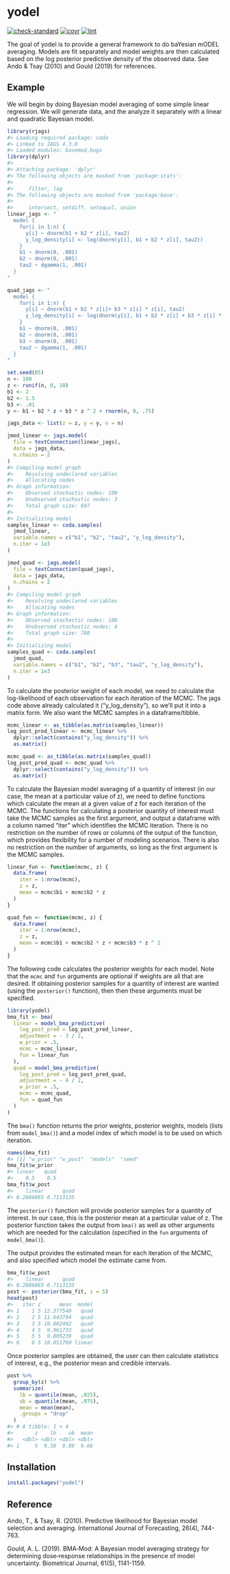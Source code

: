 
# yodel

<!-- badges: start -->

[![check-standard](https://github.com/rich-payne/yodel/actions/workflows/check-standard.yaml/badge.svg)](https://github.com/rich-payne/yodel/actions/workflows/check-standard.yaml)
[![covr](https://github.com/rich-payne/yodel/actions/workflows/test-coverage.yaml/badge.svg)](https://github.com/rich-payne/yodel/actions/workflows/test-coverage.yaml)
[![lint](https://github.com/rich-payne/yodel/actions/workflows/lint.yaml/badge.svg)](https://github.com/rich-payne/yodel/actions/workflows/lint.yaml)
<!-- badges: end -->

The goal of yodel is to provide a general framework to do baYesian mODEL
averaging. Models are fit separately and model weights are then
calculated based on the log posterior predictive density of the observed
data. See Ando & Tsay (2010) and Gould (2019) for references.

## Example

We will begin by doing Bayesian model averaging of some simple linear
regression. We will generate data, and the analyze it separately with a
linear and quadratic Bayesian model.

``` r
library(rjags)
#> Loading required package: coda
#> Linked to JAGS 4.3.0
#> Loaded modules: basemod,bugs
library(dplyr)
#> 
#> Attaching package: 'dplyr'
#> The following objects are masked from 'package:stats':
#> 
#>     filter, lag
#> The following objects are masked from 'package:base':
#> 
#>     intersect, setdiff, setequal, union
linear_jags <- "
  model {
    for(i in 1:n) {
      y[i] ~ dnorm(b1 + b2 * z[i], tau2)
      y_log_density[i] <- log(dnorm(y[i], b1 + b2 * z[i], tau2))
    }
    b1 ~ dnorm(0, .001)
    b2 ~ dnorm(0, .001)
    tau2 ~ dgamma(1, .001)
  }
"

quad_jags <- "
  model {
    for(i in 1:n) {
      y[i] ~ dnorm(b1 + b2 * z[i]+ b3 * z[i] * z[i], tau2)
      y_log_density[i] <- log(dnorm(y[i], b1 + b2 * z[i] + b3 * z[i] * z[i], tau2))
    }
    b1 ~ dnorm(0, .001)
    b2 ~ dnorm(0, .001)
    b3 ~ dnorm(0, .001)
    tau2 ~ dgamma(1, .001)
  }
"

set.seed(85)
n <- 100
z <- runif(n, 0, 10)
b1 <- 2
b2 <- 1.5
b3 <- .01
y <- b1 + b2 * z + b3 * z ^ 2 + rnorm(n, 0, .75)

jags_data <- list(z = z, y = y, n = n)

jmod_linear <- jags.model(
  file = textConnection(linear_jags),
  data = jags_data,
  n.chains = 2
)
#> Compiling model graph
#>    Resolving undeclared variables
#>    Allocating nodes
#> Graph information:
#>    Observed stochastic nodes: 100
#>    Unobserved stochastic nodes: 3
#>    Total graph size: 607
#> 
#> Initializing model
samples_linear <- coda.samples(
  jmod_linear,
  variable.names = c("b1", "b2", "tau2", "y_log_density"),
  n.iter = 1e3
)

jmod_quad <- jags.model(
  file = textConnection(quad_jags),
  data = jags_data,
  n.chains = 2
)
#> Compiling model graph
#>    Resolving undeclared variables
#>    Allocating nodes
#> Graph information:
#>    Observed stochastic nodes: 100
#>    Unobserved stochastic nodes: 4
#>    Total graph size: 708
#> 
#> Initializing model
samples_quad <- coda.samples(
  jmod_quad,
  variable.names = c("b1", "b2", "b3", "tau2", "y_log_density"),
  n.iter = 1e3
)
```

To calculate the posterior weight of each model, we need to calculate
the log-likelihood of each observation for each iteration of the MCMC.
The jags code above already calculated it (“y_log_density”), so we’ll
put it into a matrix form. We also want the MCMC samples in a
dataframe/tibble.

``` r
mcmc_linear <- as_tibble(as.matrix(samples_linear))
log_post_pred_linear <- mcmc_linear %>%
  dplyr::select(contains("y_log_density")) %>%
  as.matrix()

mcmc_quad <- as_tibble(as.matrix(samples_quad))
log_post_pred_quad <- mcmc_quad %>%
  dplyr::select(contains("y_log_density")) %>%
  as.matrix()
```

To calculate the Bayesian model averaging of a quantity of interest (in
our case, the mean at a particular value of z), we need to define
functions which calculate the mean at a given value of z for each
iteration of the MCMC. The functions for calculating a posterior
quantity of interest must take the MCMC samples as the first argument,
and output a dataframe with a column named “iter” which identifies the
MCMC iteration. There is no restriction on the number of rows or columns
of the output of the function, which provides flexibility for a number
of modeling scenarios. There is also no restriction on the number of
arguments, so long as the first argument is the MCMC samples.

``` r
linear_fun <- function(mcmc, z) {
  data.frame(
    iter = 1:nrow(mcmc),
    z = z,
    mean = mcmc$b1 + mcmc$b2 * z
  )
}

quad_fun <- function(mcmc, z) {
  data.frame(
    iter = 1:nrow(mcmc),
    z = z,
    mean = mcmc$b1 + mcmc$b2 * z + mcmc$b3 * z ^ 2
  )
}
```

The following code calculates the posterior weights for each model. Note
that the `mcmc` and `fun` arguments are optional if weights are all that
are desired. If obtaining posterior samples for a quantity of interest
are wanted (using the `posterior()` function), then then these arguments
must be specified.

``` r
library(yodel)
bma_fit <- bma(
  linear = model_bma_predictive(
    log_post_pred = log_post_pred_linear,
    adjustment = - 3 / 2,
    w_prior = .5,
    mcmc = mcmc_linear,
    fun = linear_fun
  ),
  quad = model_bma_predictive(
    log_post_pred = log_post_pred_quad,
    adjustment = - 4 / 2,
    w_prior = .5,
    mcmc = mcmc_quad,
    fun = quad_fun
  )
)
```

The `bma()` function returns the prior weights, posterior weights,
models (lists from `model_bma()`) and a model index of which model is to
be used on which iteration.

``` r
names(bma_fit)
#> [1] "w_prior" "w_post"  "models"  "seed"
bma_fit$w_prior
#> linear   quad 
#>    0.5    0.5
bma_fit$w_post
#>    linear      quad 
#> 0.2886865 0.7113135
```

The `posterior()` function will provide posterior samples for a quantity
of interest. In our case, this is the posterior mean at a particular
value of z. The posterior function takes the output from `bma()` as well
as other arguments which are needed for the calculation (specified in
the `fun` arguments of `model_bma()`).

The output provides the estimated mean for each iteration of the MCMC,
and also specified which model the estimate came from.

``` r
bma_fit$w_post
#>    linear      quad 
#> 0.2886865 0.7113135
post <- posterior(bma_fit, z = 5)
head(post)
#>   iter z      mean  model
#> 1    1 5 12.377548   quad
#> 2    2 5 11.643794   quad
#> 3    3 5 10.602492   quad
#> 4    4 5  9.961733   quad
#> 5    5 5  9.805239   quad
#> 6    6 5 10.051760 linear
```

Once posterior samples are obtained, the user can then calculate
statistics of interest, e.g., the posterior mean and credible intervals.

``` r
post %>%
  group_by(z) %>%
  summarize(
    lb = quantile(mean, .025),
    ub = quantile(mean, .975),
    mean = mean(mean),
    .groups = "drop"
  )
#> # A tibble: 1 × 4
#>       z    lb    ub  mean
#>   <dbl> <dbl> <dbl> <dbl>
#> 1     5  9.38  9.89  9.66
```

## Installation

``` r
install.packages("yodel")
```

## Reference

Ando, T., & Tsay, R. (2010). Predictive likelihood for Bayesian model
selection and averaging. International Journal of Forecasting, 26(4),
744-763.

Gould, A. L. (2019). BMA‐Mod: A Bayesian model averaging strategy for
determining dose‐response relationships in the presence of model
uncertainty. Biometrical Journal, 61(5), 1141-1159.
